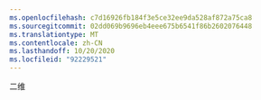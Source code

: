 ```yaml
---
ms.openlocfilehash: c7d16926fb184f3e5ce32ee9da528af872a75ca8
ms.sourcegitcommit: 02dd069b9696eb4eee675b6541f86b2602076448
ms.translationtype: MT
ms.contentlocale: zh-CN
ms.lasthandoff: 10/20/2020
ms.locfileid: "92229521"
---
```

二维
